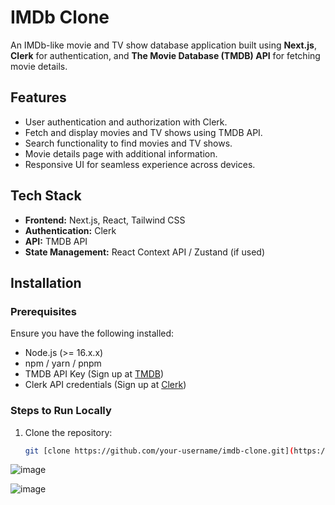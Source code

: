 # IMDb Clone

An IMDb-like movie and TV show database application built using **Next.js**, **Clerk** for authentication, and **The Movie Database (TMDB) API** for fetching movie details.

## Features
- User authentication and authorization with Clerk.
- Fetch and display movies and TV shows using TMDB API.
- Search functionality to find movies and TV shows.
- Movie details page with additional information.
- Responsive UI for seamless experience across devices.


## Tech Stack
- **Frontend:** Next.js, React, Tailwind CSS
- **Authentication:** Clerk
- **API:** TMDB API
- **State Management:** React Context API / Zustand (if used)

## Installation

### Prerequisites
Ensure you have the following installed:
- Node.js (>= 16.x.x)
- npm / yarn / pnpm
- TMDB API Key (Sign up at [TMDB](https://www.themoviedb.org/))
- Clerk API credentials (Sign up at [Clerk](https://clerk.dev/))

### Steps to Run Locally

1. Clone the repository:
   ```sh
   git [clone https://github.com/your-username/imdb-clone.git](https://github.com/soumya-rayast/CineScore.git) 


![image](https://github.com/user-attachments/assets/77c17a4f-8c0d-4e7d-a406-7899fd3a0003)

![image](https://github.com/user-attachments/assets/d58c0d02-1f16-47bd-845f-34c95e4ada36)
